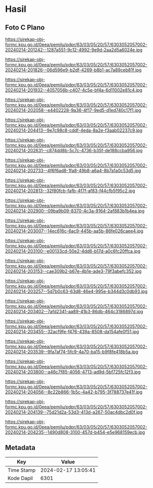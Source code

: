# Hasil

## Foto C Plano

https://sirekap-obj-formc.kpu.go.id/0eea/pemilu/pdpr/63/03/05/20/57/6303052057002-20240214-201242--1287a551-9c12-4992-9e9d-2aa2d5a6024e.jpg

https://sirekap-obj-formc.kpu.go.id/0eea/pemilu/pdpr/63/03/05/20/57/6303052057002-20240214-201826--06d596e9-b2df-4269-b8b1-ac7a89ceb81f.jpg

https://sirekap-obj-formc.kpu.go.id/0eea/pemilu/pdpr/63/03/05/20/57/6303052057002-20240214-201932--4057056b-c407-4c5e-bf4a-6d11002e81c4.jpg

https://sirekap-obj-formc.kpu.go.id/0eea/pemilu/pdpr/63/03/05/20/57/6303052057002-20240214-202058--e4402228-9a36-4f17-9ed5-d1ed740c17f1.jpg

https://sirekap-obj-formc.kpu.go.id/0eea/pemilu/pdpr/63/03/05/20/57/6303052057002-20240214-204413--9e7c98c8-cddf-4eda-8a2e-f3aab02237c9.jpg

https://sirekap-obj-formc.kpu.go.id/0eea/pemilu/pdpr/63/03/05/20/57/6303052057002-20240214-202631--c874dd8b-5c7c-4736-b35f-de188ccba956.jpg

https://sirekap-obj-formc.kpu.go.id/0eea/pemilu/pdpr/63/03/05/20/57/6303052057002-20240214-202733--4f6f6ad8-1fa8-49b8-a6a4-8b7a1a0c53d5.jpg

https://sirekap-obj-formc.kpu.go.id/0eea/pemilu/pdpr/63/03/05/20/57/6303052057002-20240214-202813--32f80fcb-fafb-4f7f-af83-f44cfb5f95c2.jpg

https://sirekap-obj-formc.kpu.go.id/0eea/pemilu/pdpr/63/03/05/20/57/6303052057002-20240214-202900--09ba9b09-8370-4c3a-9164-2af883b1b4ea.jpg

https://sirekap-obj-formc.kpu.go.id/0eea/pemilu/pdpr/63/03/05/20/57/6303052057002-20240214-203007--14ec616c-6ac9-445b-aa5b-86fe026caee4.jpg

https://sirekap-obj-formc.kpu.go.id/0eea/pemilu/pdpr/63/03/05/20/57/6303052057002-20240214-203100--e00133cd-50e2-4dd6-b17d-a0c6fc20ffca.jpg

https://sirekap-obj-formc.kpu.go.id/0eea/pemilu/pdpr/63/03/05/20/57/6303052057002-20240214-203153--cae309b2-b67e-4b1e-ade3-79f3abefc352.jpg

https://sirekap-obj-formc.kpu.go.id/0eea/pemilu/pdpr/63/03/05/20/57/6303052057002-20240214-203257--5d7b0c63-63d8-46e4-995e-b344d3c0db93.jpg

https://sirekap-obj-formc.kpu.go.id/0eea/pemilu/pdpr/63/03/05/20/57/6303052057002-20240214-203402--7afd2341-aa89-41b3-86db-464c3186897d.jpg

https://sirekap-obj-formc.kpu.go.id/0eea/pemilu/pdpr/63/03/05/20/57/6303052057002-20240214-203455--32acf9fe-f476-439a-8508-da154afe0f51.jpg

https://sirekap-obj-formc.kpu.go.id/0eea/pemilu/pdpr/63/03/05/20/57/6303052057002-20240214-203539--9fa7af74-5fc9-4a70-ba15-b9f8fe418b5a.jpg

https://sirekap-obj-formc.kpu.go.id/0eea/pemilu/pdpr/63/03/05/20/57/6303052057002-20240214-203800--a46c7f85-4056-4713-ad9d-5bf725fc12f3.jpg

https://sirekap-obj-formc.kpu.go.id/0eea/pemilu/pdpr/63/03/05/20/57/6303052057002-20240214-204056--8c22b866-1b5c-4a42-b795-3f788737e41f.jpg

https://sirekap-obj-formc.kpu.go.id/0eea/pemilu/pdpr/63/03/05/20/57/6303052057002-20240214-204139--75d21d2a-53d3-413d-a267-50ac4dbc2d0f.jpg

https://sirekap-obj-formc.kpu.go.id/0eea/pemilu/pdpr/63/03/05/20/57/6303052057002-20240214-204235--1490d808-3100-457d-b454-e5e968159ecb.jpg


## Metadata

| Key        | Value               |
| ---------- | ------------------- |
| Time Stamp | 2024-02-17 13:05:41 |
| Kode Dapil | 6301                |



